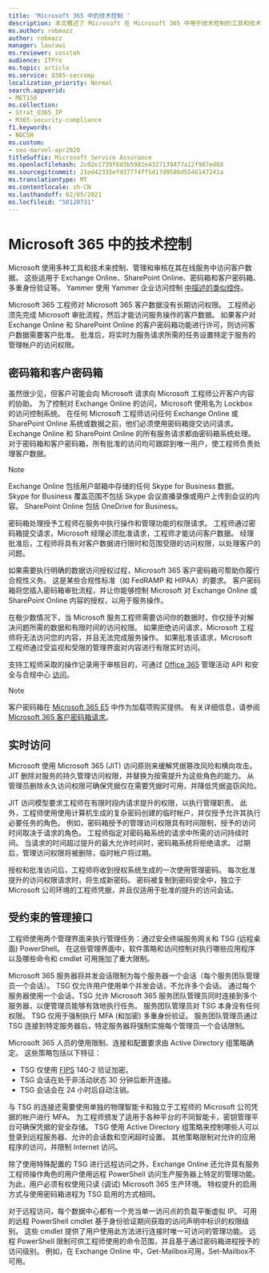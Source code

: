 ```yaml
---
title: 'Microsoft 365 中的技术控制 '
description: 本文概述了 Microsoft 在 Microsoft 365 中用于技术控制的工具和技术。
ms.author: robmazz
author: robmazz
manager: laurawi
ms.reviewer: sosstah
audience: ITPro
ms.topic: article
ms.service: O365-seccomp
localization_priority: Normal
search.appverid:
- MET150
ms.collection:
- Strat_O365_IP
- M365-security-compliance
f1.keywords:
- NOCSH
ms.custom:
- seo-marvel-apr2020
titleSuffix: Microsoft Service Assurance
ms.openlocfilehash: 2c02e1739f6d3b5981e4327139477a12f987ed68
ms.sourcegitcommit: 21ed42335efd37774ff5d17d9586d5546147241a
ms.translationtype: MT
ms.contentlocale: zh-CN
ms.lasthandoff: 02/05/2021
ms.locfileid: "50120731"
---
```

# <a name="technology-controls-in-microsoft-365"></a>Microsoft 365 中的技术控制 

Microsoft 使用多种工具和技术来控制、管理和审核在其在线服务中访问客户数据。 这些适用于 Exchange Online、SharePoint Online、密码箱和客户密码箱、多重身份验证等。 Yammer 使用 Yammer 企业访问控制 [中描述的类似控件](assurance-yammer-enterprise-access-controls.md)。

Microsoft 365 工程师对 Microsoft 365 客户数据没有长期访问权限。 工程师必须先完成 Microsoft 审批流程，然后才能访问服务操作的客户数据。 如果客户对 Exchange Online 和 SharePoint Online 的客户密码箱功能进行许可，则访问客户数据需要客户批准。 批准后，将实时为服务请求所需的任务设置特定于服务的管理帐户的访问权限。

## <a name="lockbox-and-customer-lockbox"></a>密码箱和客户密码箱

虽然很少见，但客户可能会向 Microsoft 请求向 Microsoft 工程师公开客户内容的协助。 为了控制对 Exchange Online 的访问，Microsoft 使用名为 Lockbox 的访问控制系统。 在任何 Microsoft 工程师访问任何 Exchange Online 或 SharePoint Online 系统或数据之前，他们必须使用密码箱提交访问请求。 Exchange Online 和 SharePoint Online 的所有服务请求都由密码箱系统处理。 对于密码箱和客户密码箱，所有批准的访问均可跟踪到唯一用户，使工程师负责处理客户数据。

> [!NOTE]
> Exchange Online 包括用户邮箱中存储的任何 Skype for Business 数据。 Skype for Business 覆盖范围不包括 Skype 会议直播录像或用户上传到会议的内容。 SharePoint Online 包括 OneDrive for Business。

密码箱处理授予工程师在服务中执行操作和管理功能的权限请求。 工程师通过密码箱提交请求，Microsoft 经理必须批准请求，工程师才能访问客户数据。 经理批准后，工程师将具有对客户数据进行限时和范围受限的访问权限，以处理客户的问题。

如果需要执行明确的数据访问授权过程，Microsoft 365 客户密码箱可帮助你履行合规性义务。 这是某些合规性标准（如 FedRAMP 和 HIPAA）的要求。 客户密码箱将您插入密码箱审批流程，并让你能够控制 Microsoft 对 Exchange Online 或 SharePoint Online 内容的授权，以用于服务操作。

在极少数情况下，当 Microsoft 服务工程师需要访问你的数据时，你仅授予对解决问题所需的数据和有限时间的访问权限。 如果拒绝访问请求，Microsoft 工程师将无法访问您的内容，并且无法完成服务操作。 如果批准该请求，Microsoft 工程师通过受监视和受限的管理界面对内容进行有限实时访问。

支持工程师采取的操作记录用于审核目的，可通过 [Office 365](/office/office-365-management-api/get-started-with-office-365-management-apis) 管理活动 API 和安全与合规中心 [访问](https://protection.office.com/)。

>[!NOTE]
> 客户密码箱在 [Microsoft 365 E5](https://products.office.com/business/office-365-enterprise-e5-business-software) 中作为加载项购买提供。 有关详细信息，请参阅 [Microsoft 365 客户密码箱请求](https://support.office.com/article/Office-365-Customer-Lockbox-Requests-36f9cdd1-e64c-421b-a7e4-4a54d16440a2)。

## <a name="just-in-time-access"></a>实时访问

Microsoft 使用 Microsoft 365 (JIT) 访问原则来缓解凭据篡改风险和横向攻击。 JIT 删除对服务的持久管理访问权限，并替换为按需提升为这些角色的能力。 从管理员删除永久访问权限可确保凭据仅在需要凭据时可用，并降低凭据盗窃风险。

JIT 访问模型要求工程师在有限时段内请求提升的权限，以执行管理职责。 此外，工程师使用使用计算机生成的复杂密码创建的临时帐户，并仅授予允许其执行必要任务的角色。 例如，密码箱授予的管理访问权限具有时间限制，授予的访问时间取决于请求的角色。 工程师指定对密码箱系统的请求中所需的访问持续时间。 当请求的时间超过提升的最大允许时间时，密码箱系统将拒绝请求。 过期后，管理访问权限将被删除，临时帐户将过期。

授权和批准访问后，工程师将收到授权系统生成的一次使用管理密码。 每次批准提升的访问权限请求时，将生成新密码。 密码被复制到密码安全中，独立于 Microsoft 公司环境的工程师凭据，并且仅适用于批准的提升的访问会话。

## <a name="constrained-management-interfaces"></a>受约束的管理接口

工程师使用两个管理界面来执行管理任务：通过安全终端服务网关和 TSG (远程桌面) PowerShell。 在这些管理界面中，软件策略和访问控制对执行哪些应用程序以及哪些命令和 cmdlet 可用施加了重大限制。

Microsoft 365 服务器将并发会话限制为每个服务器一个会话（每个服务团队管理员一个会话）。 TSG 仅允许用户使用单个并发会话，不允许多个会话。 通过每个服务器使用一个会话，TSG 允许 Microsoft 365 服务团队管理员同时连接到多个服务器，以便管理员能够有效地执行任务。 服务团队管理员对 TSG 本身没有任何权限。 TSG 仅用于强制执行 MFA (和加密) 多重身份验证。 服务团队管理员通过 TSG 连接到特定服务器后，特定服务器将强制实施每个管理员一个会话限制。

Microsoft 365 人员的使用限制、连接和配置要求由 Active Directory 组策略确定。 这些策略包括以下特征：

- TSG 仅使用 [FIPS](https://www.microsoft.com/TrustCenter/Compliance/FIPS) 140-2 验证加密。
- TSG 会话在处于非活动状态 30 分钟后断开连接。
- TSG 会话会在 24 小时后自动注销。

与 TSG 的连接还需要使用单独的物理智能卡和独立于工程师的 Microsoft 公司凭据的帐户进行 MFA。 为工程师颁发了适用于各种平台的不同智能卡，密钥管理平台可确保凭据的安全存储。 TSG 使用 Active Directory 组策略来控制哪些人可以登录到远程服务器、允许的会话数和空闲超时设置。 其他策略限制对允许的应用程序的访问，并限制 Internet 访问。

除了使用特殊配置的 TSG 进行远程访问之外，Exchange Online 还允许具有服务工程师操作角色的用户使用远程 PowerShell 访问生产服务器上特定的管理功能。 为此，用户必须有权使用只读 (调试) Microsoft 365 生产环境。 特权提升的启用方式与使用密码箱进程为 TSG 启用的方式相同。

对于远程访问，每个数据中心都有一个充当单一访问点的负载平衡虚拟 IP。 可用的远程 PowerShell cmdlet 基于身份验证期间获取的访问声明中标识的权限级别。 这些 cmdlet 提供了用户使用此方法进行连接时唯一可访问的管理功能。 远程 PowerShell 限制可供工程师使用的命令范围，并且基于通过密码箱进程授予的访问级别。 例如，在 Exchange Online 中，Get-Mailbox可用，Set-Mailbox不可用。
